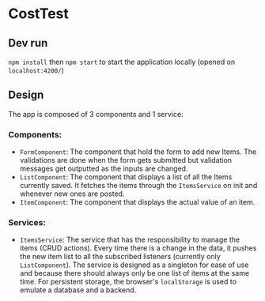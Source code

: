 # CostTest

## Dev run

`npm install` then `npm start` to start the application locally (opened on `localhost:4200/`)

## Design

The app is composed of 3 components and 1 service:

### Components:

- `FormComponent`: The component that hold the form to add new Items. The validations are done when the form gets submitted but validation messages get outputted as the inputs are changed.
- `ListComponent`: The component that displays a list of all the Items currently saved. It fetches the items through the `ItemsService` on init and whenever new ones are posted.
- `ItemComponent`: The component that displays the actual value of an item.

### Services:

- `ItemsService`: The service that has the responsibility to manage the items (CRUD actions). Every time there is a change in the data, it pushes the new item list to all the subscribed listeners (currently only `ListComponent`). The service is designed as a singleton for ease of use and because there should always only be one list of items at the same time.
  For persistent storage, the browser's `localStorage` is used to emulate a database and a backend.
